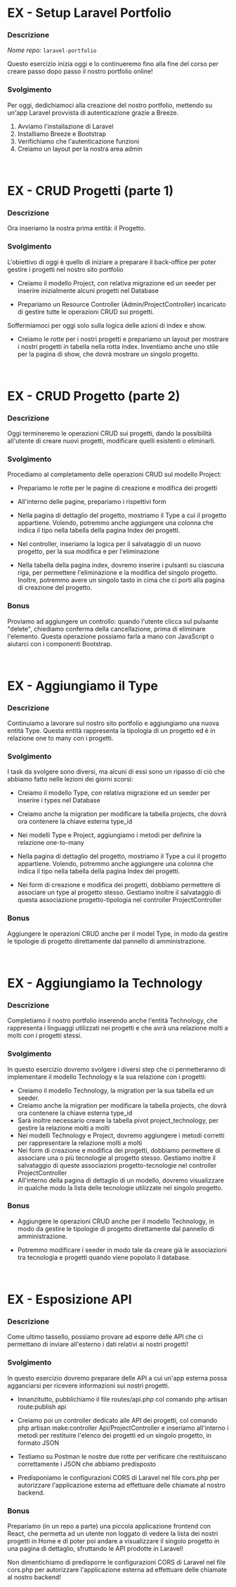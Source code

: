 
# EX - Setup Laravel Portfolio

### Descrizione

*Nome repo:* `laravel-portfolio`

Questo esercizio inizia oggi e lo continueremo fino alla fine del corso per creare passo dopo passo il nostro portfolio online!

### Svolgimento

Per oggi, dedichiamoci alla creazione del nostro portfolio, mettendo su un'app Laravel provvista di autenticazione grazie a Breeze.

1. Avviamo l'installazione di Laravel
1. Installiamo Breeze e Bootstrap
1. Verifichiamo che l'autenticazione funzioni
1. Creiamo un layout per la nostra area admin

<br>

# EX - CRUD Progetti (parte 1)

### Descrizione

Ora inseriamo la nostra prima entità: il Progetto.  

### Svolgimento

L'obiettivo di oggi è quello di iniziare a preparare il back-office per poter gestire i progetti nel nostro sito portfolio

- Creiamo il modello Project, con relativa migrazione ed un seeder per inserire inizialmente alcuni progetti nel Database

- Prepariamo un Resource Controller (Admin/ProjectController) incaricato di gestire tutte le operazioni CRUD sui progetti. 

Soffermiamoci per oggi solo sulla logica delle azioni di index e show. 

- Creiamo le rotte per i nostri progetti e prepariamo un layout per mostrare i nostri progetti in tabella nella rotta index. Inventiamo anche uno stile per la pagina di show, che dovrà mostrare un singolo progetto. 

<br>

# EX - CRUD Progetto (parte 2)

### Descrizione

Oggi termineremo le operazioni CRUD sui progetti, dando la possibilità all'utente di creare nuovi progetti, modificare quelli esistenti o eliminarli.

### Svolgimento

Procediamo al completamento delle operazioni CRUD sul modello Project:

- Prepariamo le rotte per le pagine di creazione e modifica dei progetti

- All'interno delle pagine, prepariamo i rispettivi form

- Nella pagina di dettaglio del progetto, mostriamo il Type a cui il progetto appartiene. Volendo, potremmo anche aggiungere una colonna che indica il tipo nella tabella della pagina Index dei progetti.

- Nel controller, inseriamo la logica per il salvataggio di un nuovo progetto, per la sua modifica e per l'eliminazione

- Nella tabella della pagina index, dovremo inserire i pulsanti su ciascuna riga, per permettere l'eliminazione e la modifica del singolo progetto. Inoltre, potremmo avere un singolo tasto in cima che ci porti alla pagina di creazione del progetto.

### Bonus

Proviamo ad aggiungere un controllo: quando l'utente clicca sul pulsante "delete", chiediamo conferma della cancellazione, prima di eliminare l'elemento. Questa operazione possiamo farla a mano con JavaScript o aiutarci con i componenti Bootstrap.

<br>

# EX - Aggiungiamo il Type

### Descrizione

Continuiamo a lavorare sul nostro sito portfolio e aggiungiamo una nuova entità Type. Questa entità rappresenta la tipologia di un progetto ed è in relazione one to many con i progetti.

### Svolgimento

I task da svolgere sono diversi, ma alcuni di essi sono un ripasso di ciò che abbiamo fatto nelle lezioni dei giorni scorsi: 

- Creiamo il modello Type, con relativa migrazione ed un seeder per inserire i types nel Database

- Creiamo anche la migration per modificare la tabella projects, che dovrà ora contenere la chiave esterna type_id

- Nei modelli Type e Project, aggiungiamo i metodi per definire la relazione one-to-many

- Nella pagina di dettaglio del progetto, mostriamo il Type a cui il progetto appartiene. Volendo, potremmo anche aggiungere una colonna che indica il tipo nella tabella della pagina Index dei progetti.

- Nei form di creazione e modifica dei progetti, dobbiamo permettere di associare un type al progetto stesso. Gestiamo inoltre il salvataggio di questa associazione progetto-tipologia nel controller ProjectController

### Bonus

Aggiungere le operazioni CRUD anche per il model Type, in modo da gestire le tipologie di progetto direttamente dal pannello di amministrazione.

<br>

# EX - Aggiungiamo la Technology

### Descrizione

Completiamo il nostro portfolio inserendo anche l'entità Technology, che rappresenta i linguaggi utilizzati nei progetti e che avrà una relazione molti a molti con i progetti stessi.

### Svolgimento

In questo esercizio dovremo svolgere i diversi step che ci permetteranno di implementare il modello Technology e la sua relazione con i progetti:

- Creiamo il modello Technology, la migration per la sua tabella ed un seeder.
- Creiamo anche la migration per modificare la tabella projects, che dovrà ora contenere la chiave esterna type_id
- Sarà inoltre necessario creare la tabella pivot project_technology, per gestire la relazione molti a molti
- Nei modelli Technology e Project, dovremo aggiungere i metodi corretti per rappresentare la relazione molti a molti
- Nei form di creazione e modifica dei progetti, dobbiamo permettere di associare una o più tecnologie al progetto stesso. Gestiamo inoltre il salvataggio di queste associazioni progetto-tecnologie nel controller ProjectController
- All'interno della pagina di dettaglio di un modello, dovremo visualizzare in qualche modo la lista delle tecnologie utilizzate nel singolo progetto.

### Bonus

- Aggiungere le operazioni CRUD anche per il modello Technology, in modo da gestire le tipologie di progetto direttamente dal pannello di amministrazione.

- Potremmo modificare i seeder in modo tale da creare già le associazioni tra tecnologia e progetti quando viene popolato il database.

<br>

# EX - Esposizione API

### Descrizione

Come ultimo tassello, possiamo provare ad esporre delle API che ci permettano di inviare all'esterno i dati relativi ai nostri progetti!

### Svolgimento

In questo esercizio dovremo preparare delle API a cui un'app esterna possa agganciarsi per ricevere informazioni sui nostri progetti.

- Innanzitutto, pubblichiamo il file routes/api.php col comando php artisan route:publish api

- Creiamo poi un controller dedicato alle API dei progetti, col comando php artisan make:controller Api/ProjectController e inseriamo all'interno i metodi per restituire l'elenco dei progetti ed un singolo progetto, in formato JSON

- Testiamo su Postman le nostre due rotte per verificare che restituiscano correttamente i JSON che abbiamo predisposto

- Predisponiamo le configurazioni CORS di Laravel nel file cors.php per autorizzare l'applicazione esterna ad effettuare delle chiamate al nostro backend. 

### Bonus

Prepariamo (in un repo a parte) una piccola applicazione frontend con React, che  permetta ad un utente non loggato di vedere la lista dei nostri progetti in Home e di poter poi andare a visualizzare il singolo progetto in una pagina di dettaglio, sfruttando le  API prodotte in Laravel!

Non dimentichiamo di predisporre le configurazioni CORS di Laravel nel file cors.php per autorizzare l'applicazione esterna ad effettuare delle chiamate al nostro backend!

<br>